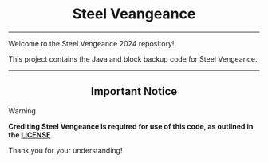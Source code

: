 <h1 align="center">Steel Veangeance</h1>

---

Welcome to the Steel Vengeance 2024 repository! 

This project contains the Java and block backup code for Steel Vengeance.

---

<h2 align="center">Important Notice</h2>

> [!WARNING]  
> **Crediting Steel Vengeance is required for use of this code, as outlined in the [LICENSE](https://github.com/BMMS-Robotics/bmms-steelvengeance-2024/tree/main?tab=ISC-1-ov-file).**

Thank you for your understanding!
